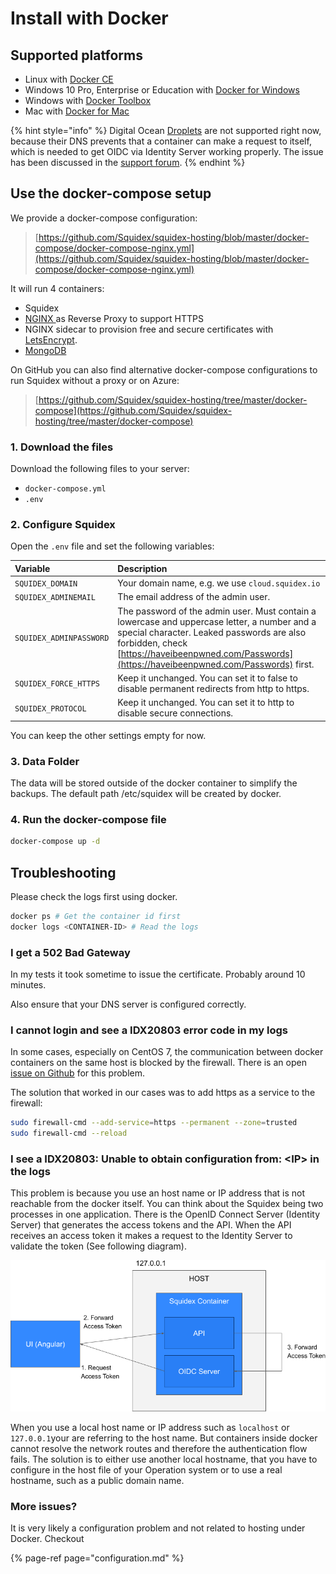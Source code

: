 # Install with Docker

## Supported platforms

* Linux with [Docker CE](https://docs.docker.com/install/linux/docker-ce/centos/)
* Windows 10 Pro, Enterprise or Education with [Docker for Windows](https://docs.docker.com/docker-for-windows/install/)
* Windows with [Docker Toolbox](https://docs.docker.com/toolbox/toolbox_install_windows/)
* Mac with [Docker for Mac](https://docs.docker.com/docker-for-mac/)

{% hint style="info" %}
Digital Ocean [Droplets](https://www.digitalocean.com/products/droplets) are not supported right now, because their DNS prevents that a container can make a request to itself, which is needed to get OIDC via Identity Server working properly. The issue has been discussed in the [support forum](https://support.squidex.io/t/non-standard-port-installation/1262).
{% endhint %}

## Use the docker-compose setup

We provide a docker-compose configuration:

> [https://github.com/Squidex/squidex-hosting/blob/master/docker-compose/docker-compose-nginx.yml](https://github.com/Squidex/squidex-hosting/blob/master/docker-compose/docker-compose-nginx.yml)

It will run 4 containers:

* Squidex
* [NGINX ](https://www.nginx.com/)as Reverse Proxy to support HTTPS
* NGINX sidecar to provision free and secure certificates with [LetsEncrypt](https://letsencrypt.org/de/).
* [MongoDB](https://www.mongodb.com/de)

On GitHub you can also find alternative docker-compose configurations to run Squidex without a proxy or on Azure:

> [https://github.com/Squidex/squidex-hosting/tree/master/docker-compose](https://github.com/Squidex/squidex-hosting/tree/master/docker-compose)

### 1. Download the files

Download the following files to your server:

* `docker-compose.yml`
* `.env`

### 2. Configure Squidex

Open the `.env` file and set the following variables:

| Variable | Description |
| :--- | :--- |
| `SQUIDEX_DOMAIN` | Your domain name, e.g. we use `cloud.squidex.io` |
| `SQUIDEX_ADMINEMAIL` | The email address of the admin user. |
| `SQUIDEX_ADMINPASSWORD` | The password of the admin user. Must contain a lowercase and uppercase letter, a number and a special character. Leaked passwords are also forbidden, check [https://haveibeenpwned.com/Passwords](https://haveibeenpwned.com/Passwords) first. |
| `SQUIDEX_FORCE_HTTPS` | Keep it unchanged. You can set it to false to disable permanent redirects from http to https. |
| `SQUIDEX_PROTOCOL` | Keep it unchanged. You can set it to http to disable secure connections. |

You can keep the other settings empty for now.

### 3. Data Folder

The data will be stored outside of the docker container to simplify the backups. The default path /etc/squidex will be created by docker.

### 4. Run the docker-compose file

```bash
docker-compose up -d
```

## Troubleshooting

Please check the logs first using docker.

```bash
docker ps # Get the container id first
docker logs <CONTAINER-ID> # Read the logs
```

### I get a 502 Bad Gateway

In my tests it took sometime to issue the certificate. Probably around 10 minutes.

Also ensure that your DNS server is configured correctly.

### I cannot login and see a IDX20803 error code in my logs

In some cases, especially on CentOS 7, the communication between docker containers on the same host is blocked by the firewall. There is an open [issue on Github](https://github.com/moby/moby/issues/32138) for this problem.

The solution that worked in our cases was to add https as a service to the firewall:

```bash
sudo firewall-cmd --add-service=https --permanent --zone=trusted
sudo firewall-cmd --reload
```

### I see a IDX20803: Unable to obtain configuration from: &lt;IP&gt; in the logs

This problem is because you use an host name or IP address that is not reachable from the docker itself. You can think about the Squidex being two processes in one application. There is the OpenID Connect Server \(Identity Server\) that generates the access tokens and the API. When the API receives an access token it makes a request to the Identity Server to validate the token \(See following diagram\).

![Authentication Flow](../../.gitbook/assets/untitled-presentation.png)

When you use a local host name or IP address such as `localhost` or `127.0.0.1`your are referring to the host name. But containers inside docker cannot resolve the network routes and therefore the authentication flow fails. The solution is to either use another local hostname, that you have to configure in the host file of your Operation system or to use a real hostname, such as a public domain name.

### More issues?

It is very likely a configuration problem and not related to hosting under Docker. Checkout

{% page-ref page="configuration.md" %}

